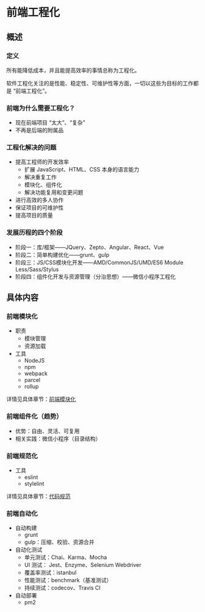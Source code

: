 # 前端工程化

## 概述

### 定义
所有能降低成本，并且能提高效率的事情总称为工程化。

软件工程化关注的是性能、稳定性、可维护性等方面，一切以这些为目标的工作都是 “前端工程化”。

### 前端为什么需要工程化？
- 现在前端项目 “太大”、“复杂”
- 不再是后端的附属品

### 工程化解决的问题
- 提高工程师的开发效率
  - 扩展 JavaScript、HTML、CSS 本身的语言能力
  - 解决重复工作
  - 模块化、组件化
  - 解决功能复用和变更问题
- 进行高效的多人协作
- 保证项目的可维护性
- 提高项目的质量

### 发展历程的四个阶段
- 阶段一：库/框架——JQuery、Zepto、Angular、React、Vue
- 阶段二：简单构建优化——grunt、gulp
- 阶段三：JS/CSS模块化开发——AMD/CommonJS/UMD/ES6 Module Less/Sass/Stylus
- 阶段四：组件化开发与资源管理（分治思想）——微信小程序工程化

## 具体内容

### 前端模块化
- 职责
  - 模块管理
  - 资源加载
- 工具
  - NodeJS
  - npm
  - webpack
  - parcel
  - rollup


详情见具体章节：[前端模块化](https://github.com/renjie-run/blog/blob/master/src/font-end-engineering/前端模块化.md)

### 前端组件化（趋势）
- 优势：自由、灵活、可复用
- 相关实践：微信小程序（目录结构）

### 前端规范化
- 工具
  - eslint
  - stylelint

详情见具体章节：[代码规范](https://github.com/renjie-run/blog/blob/master/src/font-end-engineering/代码规范.md)

### 前端自动化
- 自动构建
  - grunt
  - gulp：压缩、校验、资源合并
- 自动化测试
  - 单元测试：Chai、Karma、Mocha
  - UI 测试： Jest、Enzyme、Selenium Webdriver
  - 覆盖率测试：istanbul
  - 性能测试：benchmark（基准测试）
  - 持续测试：codecov、Travis CI
- 自动部署
  - pm2
